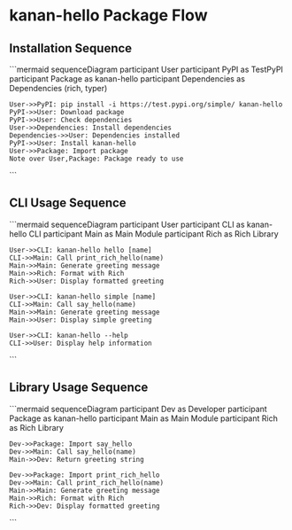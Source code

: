 # kanan-hello Package Flow

## Installation Sequence

\`\`\`mermaid
sequenceDiagram
    participant User
    participant PyPI as TestPyPI
    participant Package as kanan-hello
    participant Dependencies as Dependencies (rich, typer)
    
    User->>PyPI: pip install -i https://test.pypi.org/simple/ kanan-hello
    PyPI->>User: Download package
    PyPI->>User: Check dependencies
    User->>Dependencies: Install dependencies
    Dependencies->>User: Dependencies installed
    PyPI->>User: Install kanan-hello
    User->>Package: Import package
    Note over User,Package: Package ready to use
\`\`\`

## CLI Usage Sequence

\`\`\`mermaid
sequenceDiagram
    participant User
    participant CLI as kanan-hello CLI
    participant Main as Main Module
    participant Rich as Rich Library
    
    User->>CLI: kanan-hello hello [name]
    CLI->>Main: Call print_rich_hello(name)
    Main->>Main: Generate greeting message
    Main->>Rich: Format with Rich
    Rich->>User: Display formatted greeting
    
    User->>CLI: kanan-hello simple [name]
    CLI->>Main: Call say_hello(name)
    Main->>Main: Generate greeting message
    Main->>User: Display simple greeting
    
    User->>CLI: kanan-hello --help
    CLI->>User: Display help information
\`\`\`

## Library Usage Sequence

\`\`\`mermaid
sequenceDiagram
    participant Dev as Developer
    participant Package as kanan-hello
    participant Main as Main Module
    participant Rich as Rich Library
    
    Dev->>Package: Import say_hello
    Dev->>Main: Call say_hello(name)
    Main->>Dev: Return greeting string
    
    Dev->>Package: Import print_rich_hello
    Dev->>Main: Call print_rich_hello(name)
    Main->>Main: Generate greeting message
    Main->>Rich: Format with Rich
    Rich->>Dev: Display formatted greeting
\`\`\`